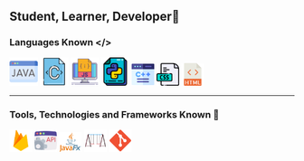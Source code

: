 ## Student, Learner, Developer👋

<!--
**jayvakil-bc/jayvakil-bc** is a ✨ _special_ ✨ repository because its `README.md` (this file) appears on your GitHub profile.

Here are some ideas to get you started:

- 🔭 I’m currently working on ...
- 🌱 I’m currently learning ...
- 👯 I’m looking to collaborate on ...
- 🤔 I’m looking for help with ...
- 💬 Ask me about ...
- 📫 How to reach me: ...
- 😄 Pronouns: ...
- ⚡ Fun fact: ...
-->
### Languages Known </>
<img width=50 src="icons/java.png"> <img width=50 src="icons/c-document.png">   <img width=50 src="icons/3344325.png">   <img width=50 src="icons/file.png"> <img width=40 src="icons/c-.png"> <img width=40 src="icons/css-file-format.png"> <img width=40 src="icons/html.png"> 
<hr>

### Tools, Technologies and Frameworks Known 🧰
<img width=40 src="icons/firebase.png"> <img width=40 src="icons/api.png"> <img width=40 src="icons/file (1).png"> <img width=40 src="icons/swing.png"> <img width=40 src="icons/gg.png"> 
